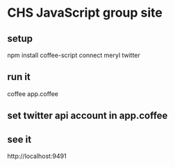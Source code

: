 # CHS JavaScript group site

## setup
npm install coffee-script connect meryl twitter

## run it
coffee app.coffee

## set twitter api account in app.coffee

## see it
http://localhost:9491
 

